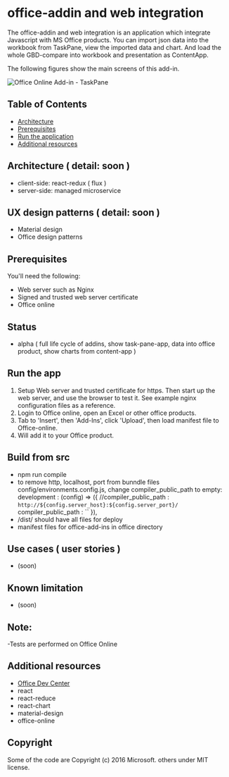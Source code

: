 # office-addin and web integration  

The office-addin and web integration is an application which  integrate Javascript with MS Office products.
You can import json data into the workbook from TaskPane, view the imported data and chart. And load the whole GBD-compare into workbook and presentation as ContentApp.

The following figures show the main screens of this add-in.

![Office Online Add-in - TaskPane](/images/react.redux.rechart.d3.office.pos.x.y.png)

## Table of Contents

* [Architecture](#Architecture)
* [Prerequisites](#prerequisites)
* [Run the application](#run-the-app)
* [Additional resources](#additional-resources)

## Architecture ( detail: soon )
* client-side: react-redux ( flux )
* server-side: managed microservice

## UX design patterns ( detail: soon )
* Material design
* Office design patterns

## Prerequisites
You'll need the following:

* Web server such as Nginx
* Signed and trusted web server certificate
* Office online

## Status
* alpha ( full life cycle of addins, show task-pane-app, data into office product, show charts from content-app )

## Run the app

1. Setup Web server and trusted certificate for https. Then start up the web server, and use the browser to test it. See example nginx configuration files as a reference. 
2. Login to Office online, open an Excel or other office products.
3. Tab to 'Insert', then 'Add-Ins', click 'Upload', then load manifest file to Office-online.
4. Will add it to your Office product.

## Build from src
* npm run compile
* to remove http, localhost, port from bunndle files
  config/environments.config.js, change compiler_public_path to empty:
  development : (config) => ({
    //compiler_public_path : `http://${config.server_host}:${config.server_port}/`
    compiler_public_path : ``
  }),
* /dist/ should have all files for deploy
* manifest files for office-add-ins in office directory


## Use cases ( user stories )
* (soon)
 
## Known limitation
* (soon)

## Note:
-Tests are performed on Office Online

## Additional resources
* [Office Dev Center](http://dev.office.com/)
* react
* react-reduce
* react-chart
* material-design
* office-online

## Copyright
Some of the code are Copyright (c) 2016 Microsoft. others under MIT license.  


